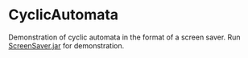 # CyclicAutomata
Demonstration of cyclic automata in the format of a screen saver.
Run [ScreenSaver.jar](https://github.com/BaconRemovalUnit/CyclicAutomata/blob/master/ScreenSaver.jar?raw=true) for demonstration.
